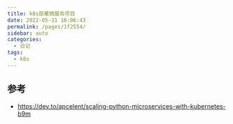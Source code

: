 ```yaml
---
title: k8s部署微服务项目
date: 2022-05-31 16:06:43
permalink: /pages/1f2554/
sidebar: auto
categories:
  - 日记
tags:
  - k8s
---
```


## 参考

- https://dev.to/apcelent/scaling-python-microservices-with-kubernetes-b9m